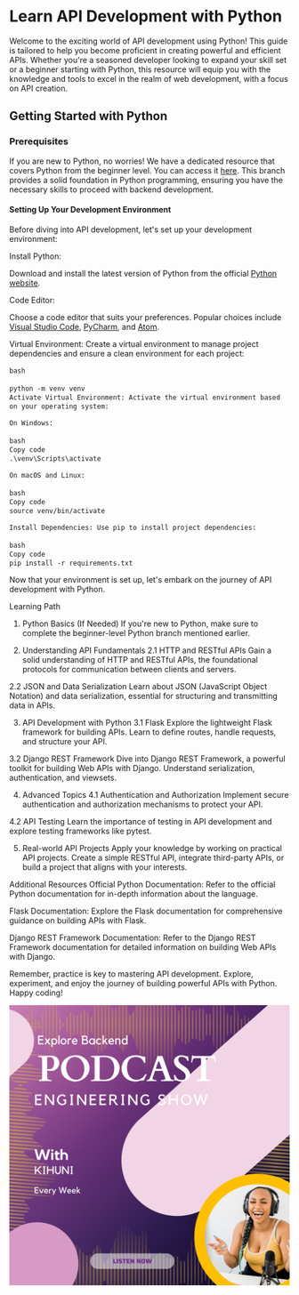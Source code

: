 
# Learn API Development with Python

Welcome to the exciting world of API development using Python! This guide is tailored to help you become proficient in creating powerful and efficient APIs. Whether you're a seasoned developer looking to expand your skill set or a beginner starting with Python, this resource will equip you with the knowledge and tools to excel in the realm of web development, with a focus on API creation.

## Getting Started with Python

### Prerequisites

If you are new to Python, no worries! We have a dedicated resource that covers Python from the beginner level. You can access it [here](https://github.com/kihuni/Explore-Backend/tree/main/Intro-to-Python-article). This branch provides a solid foundation in Python programming, ensuring you have the necessary skills to proceed with backend development.

#### Setting Up Your Development Environment
Before diving into API development, let's set up your development environment:

Install Python:

Download and install the latest version of Python from the official [Python website](https://wiki.python.org/moin/BeginnersGuide/Download).

Code Editor:

Choose a code editor that suits your preferences. Popular choices include [Visual Studio Code](https://visualstudio.microsoft.com/), [PyCharm](https://www.jetbrains.com/pycharm/download/?section=linux), and [Atom](https://atom-editor.cc/).

Virtual Environment: Create a virtual environment to manage project dependencies and ensure a clean environment for each project:
```
bash

python -m venv venv
Activate Virtual Environment: Activate the virtual environment based on your operating system:

```


```
On Windows:

bash
Copy code
.\venv\Scripts\activate
```
```
On macOS and Linux:

bash
Copy code
source venv/bin/activate
```
```
Install Dependencies: Use pip to install project dependencies:

bash
Copy code
pip install -r requirements.txt
```
Now that your environment is set up, let's embark on the journey of API development with Python.

Learning Path
1. Python Basics (If Needed)
If you're new to Python, make sure to complete the beginner-level Python branch mentioned earlier.

2. Understanding API Fundamentals
2.1 HTTP and RESTful APIs
Gain a solid understanding of HTTP and RESTful APIs, the foundational protocols for communication between clients and servers.

2.2 JSON and Data Serialization
Learn about JSON (JavaScript Object Notation) and data serialization, essential for structuring and transmitting data in APIs.

3. API Development with Python
3.1 Flask
Explore the lightweight Flask framework for building APIs. Learn to define routes, handle requests, and structure your API.

3.2 Django REST Framework
Dive into Django REST Framework, a powerful toolkit for building Web APIs with Django. Understand serialization, authentication, and viewsets.

4. Advanced Topics
4.1 Authentication and Authorization
Implement secure authentication and authorization mechanisms to protect your API.

4.2 API Testing
Learn the importance of testing in API development and explore testing frameworks like pytest.

5. Real-world API Projects
Apply your knowledge by working on practical API projects. Create a simple RESTful API, integrate third-party APIs, or build a project that aligns with your interests.

Additional Resources
Official Python Documentation: Refer to the official Python documentation for in-depth information about the language.

Flask Documentation: Explore the Flask documentation for comprehensive guidance on building APIs with Flask.

Django REST Framework Documentation: Refer to the Django REST Framework documentation for detailed information on building Web APIs with Django.

Remember, practice is key to mastering API development. Explore, experiment, and enjoy the journey of building powerful APIs with Python. Happy coding!

![](https://github.com/kihuni/Explore-Backend/blob/main/Explore%20Backend.png)
